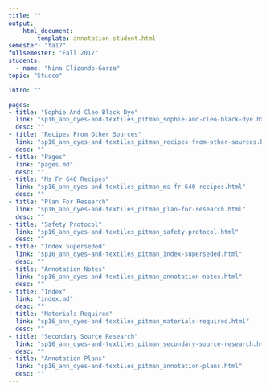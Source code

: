```yaml
---
title: ""
output:
    html_document:
        template: annotation-student.html
semester: "fa17"
fullsemester: "Fall 2017"
students:
  - name: "Nina Elizondo-Garza"
topic: "Stucco"

intro: ""

pages:
- title: "Sophie And Cleo Black Dye"
  link: "sp16_ann_dyes-and-textiles_pitman_sophie-and-cleo-black-dye.html"
  desc: ""
- title: "Recipes From Other Sources"
  link: "sp16_ann_dyes-and-textiles_pitman_recipes-from-other-sources.html"
  desc: ""
- title: "Pages"
  link: "pages.md"
  desc: ""
- title: "Ms Fr 640 Recipes"
  link: "sp16_ann_dyes-and-textiles_pitman_ms-fr-640-recipes.html"
  desc: ""
- title: "Plan For Research"
  link: "sp16_ann_dyes-and-textiles_pitman_plan-for-research.html"
  desc: ""
- title: "Safety Protocol"
  link: "sp16_ann_dyes-and-textiles_pitman_safety-protocol.html"
  desc: ""
- title: "Index Superseded"
  link: "sp16_ann_dyes-and-textiles_pitman_index-superseded.html"
  desc: ""
- title: "Annotation Notes"
  link: "sp16_ann_dyes-and-textiles_pitman_annotation-notes.html"
  desc: ""
- title: "Index"
  link: "index.md"
  desc: ""
- title: "Materials Required"
  link: "sp16_ann_dyes-and-textiles_pitman_materials-required.html"
  desc: ""
- title: "Secondary Source Research"
  link: "sp16_ann_dyes-and-textiles_pitman_secondary-source-research.html"
  desc: ""
- title: "Annotation Plans"
  link: "sp16_ann_dyes-and-textiles_pitman_annotation-plans.html"
  desc: ""
---
```

